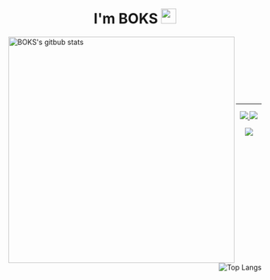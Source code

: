 <h1 align="center">I'm BOKS
<img src="https://github.com/souvikguria98/souvikguria98/blob/master/Hi.gif" width="30">
</h1>

<div>
<img align="left" alt="BOKS's gitbub stats" src="https://github-readme-stats.vercel.app/api?username=Nam-Ki-Bok&hide=stars,&show_icons=true&hide_border=true" width="450">
<img align="right" alt="Top Langs" src="https://github-readme-stats.vercel.app/api/top-langs/?username=Nam-Ki-Bok&langs_count=6&hide_border=true&layout=compact&exclude_repo=nam-ki-bok.github.io,Awesome-Profile-README-templates">
</div>

<br><br><br><br><br><br><br>

---

<p align="center">
  
<a href="https://hits.seeyoufarm.com">
  <img src="https://hits.seeyoufarm.com/api/count/incr/badge.svg?url=https%3A%2F%2Fgithub.com%2FNam-Ki-Bok&count_bg=%2379C83D&title_bg=%23555555&icon=&icon_color=%23E7E7E7&title=hits&edge_flat=false">
  
<a href="https://solved.ac/nkb7714">
  <img src="http://mazassumnida.wtf/api/mini/generate_badge?boj=nkb7714">
</p>

<p align="center">
<a href="https://nam-ki-bok.github.io/">
  <img src="http://img.shields.io/badge/blog-black?&logo=github">
</p>
